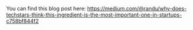 You can find this blog post here:
https://medium.com/@randu/why-does-techstars-think-this-ingredient-is-the-most-important-one-in-startups-c758bf844f2
